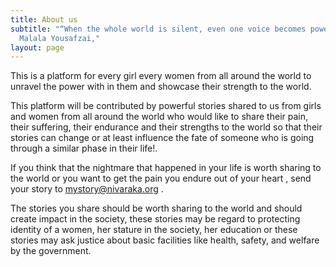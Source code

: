 ```yaml
---
title: About us
subtitle: "“When the whole world is silent, even one voice becomes powerful.” \n―
  Malala Yousafzai,"
layout: page
---
```



This is a platform for every girl every women from all around the world to unravel the power with in them and showcase their strength to the world.

This platform will be contributed by powerful stories shared to us from girls and women from all around the world who would like to share their pain, their suffering, their endurance and their strengths to the world so that their stories can change or at least influence the fate of someone who is going through a similar phase in their life!.

If you think that the nightmare that happened in your life is worth sharing to the world or you want to get the pain you endure out of your heart , send your story to mystory@nivaraka.org .

The stories you share should be worth sharing to the world and should create impact in the society, these stories may be regard to protecting identity of a women, her stature in the society, her education or these stories may ask justice about basic facilities like health, safety, and welfare by the government.